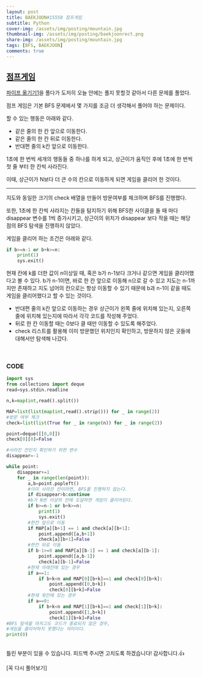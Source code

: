 ```yaml
---
layout: post
title: BAEKJOON#15558 점프게임
subtitle: Python
cover-img: /assets/img/posting/mountain.jpg
thumbnail-img: /assets/img/posting/baekjoonrect.png
share-img: /assets/img/posting/mountain.jpg
tags: [BFS, BAEKJOON]
comments: true
---
```


## [점프게임](https://www.acmicpc.net/problem/15558)

[파이프 옮기기1](https://www.acmicpc.net/problem/17070)을 풀다가 도저히 오늘 안에는 풀지 못할것 같아서 다른 문제를 풀었다.

점프 게임은 기본 BFS 문제에서 몇 가지를 조금 더 생각해서 풀어야 하는 문제이다.

할 수 있는 행동은 아래와 같다.

- 같은 줄의 한 칸 앞으로 이동한다.
- 같은 줄의 한 칸 뒤로 이동한다.
- 반대편 줄의 k칸 앞으로 이동한다.

1초에 한 번씩 세개의 행동들 중 하나를 하게 되고, 상근이가 움직인 후에 1초에 한 번씩 첫 줄 부터 한 칸씩 사라진다.

이때, 상근이가 N보다 더 큰 수의 칸으로 이동하게 되면 게임을 클리어 한 것이다.

---

지도와 동일한 크기의 check 배열을 만들어 방문여부를 체크하며 BFS를 진행했다.

또한, 1초에 한 칸씩 사라지는 칸들을 탐지하기 위해 BFS한 사이클을 돌 때 마다 disappear 변수를 1씩 증가시키고, 상근이의 위치가 disappear 보다 작을 때는 해당 점의 BFS 탐색을 진행하지 않았다.

게임을 클리어 하는 조건은 아래와 같다.

```python
if b>=n-1 or b+k>=n:
    print(1)
    sys.exit()
```

현재 칸에 k를 더한 값이 n이상일 때, 혹은 b가 n-1보다 크거나 같으면 게임을 클리어했다고 볼 수 있다.
b가 n-1이면, 바로 한 칸 앞으로 이동해 n으로 갈 수 있고 지도는 n-1까지만 존재하고 지도 넘어의 칸으로는 항상 이동할 수 있기 때문에 b과 n-1이 같을 때도 게임을 클리어했다고 할 수 있는 것이다.

- 반대편 줄의 k칸 앞으로 이동하는 경우 상근이가 왼쪽 줄에 위치해 있는지, 오른쪽 줄에 위치해 있는지에 따라서 각각 코드를 작성해 주었다.
- 뒤로 한 칸 이동할 때는 0보다 클 때만 이동할 수 있도록 해주었다.
- check 리스트를 활용해 이미 방문했던 위치인지 확인하고, 방문하지 않은 곳들에 대해서만 탐색해 나갔다.

<br>

### CODE

```python
import sys
from collections import deque
read=sys.stdin.readline

n,k=map(int,read().split())

MAP=list(list(map(int,read().strip())) for _ in range(2))
#방문 여부 체크
check=list(list(True for _ in range(n)) for _ in range(2))

point=deque([[0,0]])
check[0][0]=False

#사라진 칸인지 확인하기 위한 변수
disappear=-1

while point:
    disappear+=1
    for _ in range(len(point)):
        a,b=point.popleft()
        #이미 사라진 칸이라면, BFS를 진행하지 않는다.
        if disappear>b:continue
        #b가 N번 이상의 칸에 도달하면 게임이 클리어된다.
        if b>=n-1 or b+k>=n:
            print(1)
            sys.exit()
        #한칸 앞으로 이동
        if MAP[a][b+1] == 1 and check[a][b+1]:
            point.append([a,b+1])
            check[a][b+1]=False
        #한칸 뒤로 이동
        if b-1>=0 and MAP[a][b-1] == 1 and check[a][b-1]:
            point.append([a,b-1])
            check[a][b-1]=False
        #현재 아래칸에 있는 경우
        if a==1:
            if b+k<n and MAP[0][b+k]==1 and check[0][b+k]:
                point.append([0,b+k])
                check[0][b+k]=False
        #현재 윗칸에 있는 경우
        if a==0:
            if b+k<n and MAP[1][b+k]==1 and check[1][b+k]:
                point.append([1,b+k])
                check[1][b+k]=False
#BFS 탐색을 마치고도 코드가 종료되지 않은 경우,
#게임을 클리어하지 못했다는 의미이다.    
print(0)
```

<br>
틀린 부분이 있을 수 있습니다. 피드백 주시면 고치도록 하겠습니다!
감사합니다.👍

[꼭 다시 풀어보기]
<br>
<br>
